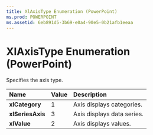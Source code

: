 ```yaml
---
title: XlAxisType Enumeration (PowerPoint)
ms.prod: POWERPOINT
ms.assetid: 6eb891d5-3b69-e0a4-90e5-0b21afb1eeaa
---
```



# XlAxisType Enumeration (PowerPoint)

Specifies the axis type.



|**Name**|**Value**|**Description**|
|:-----|:-----|:-----|
|**xlCategory**|1|Axis displays categories.|
|**xlSeriesAxis**|3|Axis displays data series.|
|**xlValue**|2|Axis displays values.|

